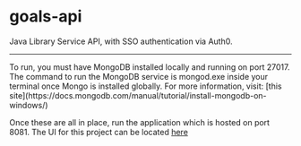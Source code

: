 # goals-api
Java Library Service API, with SSO authentication via Auth0.
<hr/>
To run, you must have MongoDB installed locally and running on port 27017. The command to run the MongoDB service is mongod.exe inside your terminal once Mongo is installed globally. For more information, visit: [this site](https://docs.mongodb.com/manual/tutorial/install-mongodb-on-windows/)

Once these are all in place, run the application which is hosted on port 8081. The UI for this project can be located [here](https://github.com/Djcoyer/goals-ui)